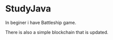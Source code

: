 # StudyJava

  In beginer i have Battleship game.
  
  There is also a simple blockchain that is updated.
